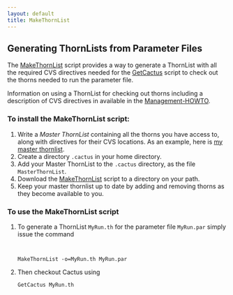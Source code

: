 ```yaml
---
layout: default
title: MakeThornList
---
```

Generating ThornLists from Parameter Files
------------------------------------------

The [MakeThornList](makeThornList) script provides a way to generate a
ThornList with all the required CVS directives needed for the
[GetCactus](CVS.html#getcactus) script to check out the thorns needed to
run the parameter file.

Information on using a ThornList for checking out thorns including a
description of CVS directives in available in the
[Management-HOWTO](../Documentation/HOWTO/Management-HOWTO).

### To install the MakeThornList script:

1.  Write a *Master ThornList* containing all the thorns you have access
    to, along with directives for their CVS locations. As an example,
    here is [my master thornlist](MasterAllen.th).
2.  Create a directory `.cactus` in your home directory.
3.  Add your Master ThornList to the `.cactus` directory, as the file
    `MasterThornList`.
4.  Download the [MakeThornList](MakeThornList) script to a directory on
    your path.
5.  Keep your master thornlist up to date by adding and removing thorns
    as they become available to you.

### To use the MakeThornList script

1.  To generate a ThornList `MyRun.th` for the parameter file
    `MyRun.par` simply issue the command

    `          `

        MakeThornList -o=MyRun.th MyRun.par

2.  Then checkout Cactus using `         `

        GetCactus MyRun.th
